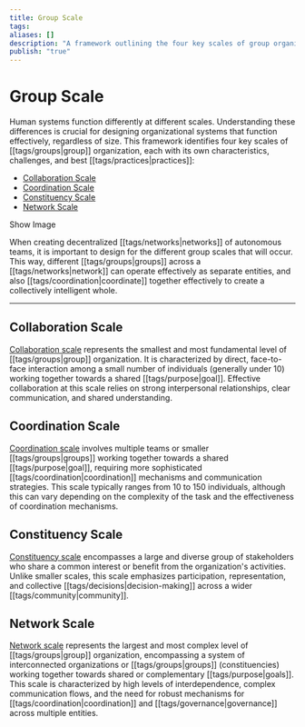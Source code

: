 ```yaml
---
title: Group Scale
tags: 
aliases: []
description: "A framework outlining the four key scales of group organization, tailored for DAO contexts."
publish: "true"
---
```




# Group Scale

Human systems function differently at different scales. Understanding these differences is crucial for designing organizational systems that function effectively, regardless of size. This framework identifies four key scales of [[tags/groups|group]] organization, each with its own characteristics, challenges, and best [[tags/practices|practices]]:

- [Collaboration Scale](notes/dao-primitives/framework/group-scale/collaboration.md)
- [Coordination Scale](notes/dao-primitives/framework/group-scale/coordination.md)
- [Constituency Scale](notes/dao-primitives/framework/group-scale/constituency.md)
- [Network Scale](notes/dao-primitives/framework/group-scale/network.md)

Show Image

When creating decentralized [[tags/networks|networks]] of autonomous teams, it is important to design for the different group scales that will occur. This way, different [[tags/groups|groups]] across a [[tags/networks|network]] can operate effectively as separate entities, and also [[tags/coordination|coordinate]] together effectively to create a collectively intelligent whole.

---

## Collaboration Scale

[Collaboration scale](notes/dao-primitives/framework/group-scale/collaboration.md) represents the smallest and most fundamental level of [[tags/groups|group]] organization. It is characterized by direct, face-to-face interaction among a small number of individuals (generally under 10) working together towards a shared [[tags/purpose|goal]]. Effective collaboration at this scale relies on strong interpersonal relationships, clear communication, and shared understanding.

## Coordination Scale

[Coordination scale](notes/dao-primitives/framework/group-scale/coordination.md) involves multiple teams or smaller [[tags/groups|groups]] working together towards a shared [[tags/purpose|goal]], requiring more sophisticated [[tags/coordination|coordination]] mechanisms and communication strategies. This scale typically ranges from 10 to 150 individuals, although this can vary depending on the complexity of the task and the effectiveness of coordination mechanisms.

## Constituency Scale

[Constituency scale](notes/dao-primitives/framework/group-scale/constituency.md) encompasses a large and diverse group of stakeholders who share a common interest or benefit from the organization's activities. Unlike smaller scales, this scale emphasizes participation, representation, and collective [[tags/decisions|decision-making]] across a wider [[tags/community|community]].

## Network Scale

[Network scale](notes/dao-primitives/framework/group-scale/network.md) represents the largest and most complex level of [[tags/groups|group]] organization, encompassing a system of interconnected organizations or [[tags/groups|groups]] (constituencies) working together towards shared or complementary [[tags/purpose|goals]]. This scale is characterized by high levels of interdependence, complex communication flows, and the need for robust mechanisms for [[tags/coordination|coordination]] and [[tags/governance|governance]] across multiple entities.

